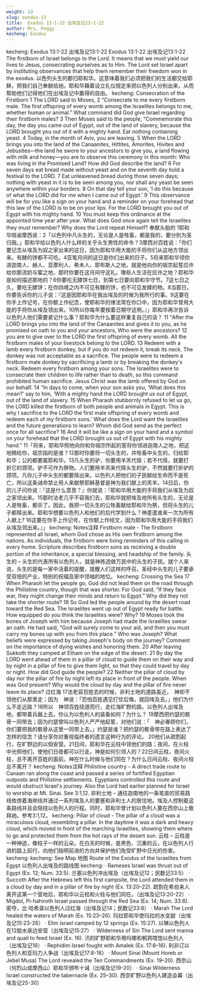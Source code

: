 ```yaml
---
weight: 13
slug: exodus-13
title:  Exodus 13-1-22 出埃及记13-1-22
author: Mrs. Peggy
kecheng: Exodus
---
```

kecheng: Exodus 13:1-22 出埃及记13:1-22
Exodus 13:1-22
出埃及记13:1-22
            The firstborn of Israel belongs to the Lord. It means that we must yield our lives to Jesus, consecrating ourselves as to Him. The Lord set Israel apart by instituting observances that help them remember their freedom won in the exodus.
            以色列头生的都归耶和华。这意味着我们必须把我们的生活都交给耶稣，把我们自己奉献给祂。耶和华藉着设立礼仪规定来把以色列人分别出来，从而帮助他们记得他们在出埃及记中赢得的自由。
kecheng: Consecration of the Firstborn
    1 The LORD said to Moses, 2 “Consecrate to me every firstborn male. The first offspring of every womb among the Israelites belongs to me, whether human or animal.” What command did God give Israel regarding their firstborn males?
   3 Then Moses said to the people, “Commemorate this day, the day you came out of Egypt, out of the land of slavery, because the LORD brought you out of it with a mighty hand. Eat nothing containing yeast. 4 Today, in the month of Aviv, you are leaving. 5 When the LORD brings you into the land of the Canaanites, Hittites, Amorites, Hivites and Jebusites—the land he swore to your ancestors to give you, a land flowing with milk and honey—you are to observe this ceremony in this month: Who was living in the Promised Land? How did God describe the land? 6 For seven days eat bread made without yeast and on the seventh day hold a festival to the LORD. 7 Eat unleavened bread during those seven days; nothing with yeast in it is to be seen among you, nor shall any yeast be seen anywhere within your borders. 8 On that day tell your son, ‘I do this because of what the LORD did for me when I came out of Egypt.’ 9 This observance will be for you like a sign on your hand and a reminder on your forehead that this law of the LORD is to be on your lips. For the LORD brought you out of Egypt with his mighty hand. 10 You must keep this ordinance at the appointed time year after year. What does God once again tell the Israelites they must remember? Why does the Lord repeat Himself?
奉献头胎的
1耶和华晓谕摩西说：2「以色列中凡头生的，无论是人是牲畜，都是我的，要分别为圣归我。」耶和华给以色列人什么样的关乎头生男性的命令？3摩西对百姓说：「你们要记念从埃及为奴之家出来的这日，因为耶和华用大能的手将你们从这地方领出来。有酵的饼都不可吃。4亚笔月间的这日是你们出来的日子。5将来耶和华领你进迦南人、赫人、亚摩利人、希未人、耶布斯人之地，就是他向你的祖宗起誓应许给你那流奶与蜜之地，那时你要在这月间守这礼。哪些人生活在应许之地？耶和华是如何描述那地的？6你要吃无酵饼七日，到第七日要向耶和华守节。7这七日之久，要吃无酵饼；在你四境之内不可见有酵的饼，也不可见发酵的物。8当那日，你要告诉你的儿子说：『这是因耶和华在我出埃及的时候为我所行的事。9这要在你手上作记号，在你额上作纪念，使耶和华的律法常在你口中，因为耶和华曾用大能的手将你从埃及领出来。10所以你每年要按着日期守这例。』」耶和华再次告诉以色列人他们需要紧记什么事？耶和华为什么要这样重复自己的话？
   11 “After the LORD brings you into the land of the Canaanites and gives it to you, as he promised on oath to you and your ancestors, Who were the ancestors? 12 you are to give over to the LORD the first offspring of every womb. All the firstborn males of your livestock belong to the LORD. 13 Redeem with a lamb every firstborn donkey, but if you do not redeem it, break its neck. The donkey was not acceptable as a sacrifice. The people were to redeem a firstborn male donkey by sacrificing a lamb or by breaking the donkey's neck. Redeem every firstborn among your sons. The Israelites were to consecrate their children to life rather than to death, so this command prohibited human sacrifice. Jesus Christ was the lamb offered by God on our behalf.
   14 “In days to come, when your son asks you, ‘What does this mean?’ say to him, ‘With a mighty hand the LORD brought us out of Egypt, out of the land of slavery. 15 When Pharaoh stubbornly refused to let us go, the LORD killed the firstborn of both people and animals in Egypt. This is why I sacrifice to the LORD the first male offspring of every womb and redeem each of my firstborn sons.’ What does the Lord want the Israelites and the future generations to learn? Whom did God send as the perfect once for all sacrifice?
16 And it will be like a sign on your hand and a symbol on your forehead that the LORD brought us out of Egypt with his mighty hand.”
11「将来，耶和华照他向你和你祖宗所起的誓将你领进迦南人之地，把这地赐给你，祖宗指的是谁？12那时你要将一切头生的，并牲畜中头生的，归给耶和华；公的都要属耶和华。13凡头生的驴，你要用羊羔代赎；若不代赎，就要打折它的颈项。驴不可作为祭物。人们要用羊羔来代赎头生的驴，不然就要打折驴的颈项。凡你儿子中头生的都要赎出来。以色列人把他们的子民献给生命而不是死亡，所以这条诫命禁止用人来献祭耶稣基督是神为我们献上的羔羊。14日后，你的儿子问你说：『这是什么意思？』你就说：『耶和华用大能的手将我们从埃及为奴之家领出来。15那时法老几乎不容我们去，耶和华就把埃及地所有头生的，无论是人是牲畜，都杀了。因此，我把一切头生的公牲畜献给耶和华为祭，但将头生的儿子都赎出来。耶和华想要以色列人和他们的后代学到什么？神差遣谁来一次为所有人献上?
16这要在你手上作记号，在你额上作经文，因为耶和华用大能的手将我们从埃及领出来。』」
kecheng: Notes注释
Firstborn male - The firstborn represented all Israel, whom God chose as His own firstborn among the nations. As individuals, the firstborn were living reminders of this calling in every home. Scripture describes firstborn sons as receiving a double portion of the inheritance, a special blessing, and headship of the family.
头生的 – 头生的代表所有以色列人，就是神拣选做万民中的头生的子民。就个人来说，头生的是每一家中活着的提醒，提醒人们这样的呼召。圣经中头生的儿子要承受双倍的产业，特别的祝福及家中领袖的地位。
kecheng: Crossing the Sea
    17 When Pharaoh let the people go, God did not lead them on the road through the Philistine country, though that was shorter. For God said, “If they face war, they might change their minds and return to Egypt.” Why did they not take the shorter route? 18 So God led the people around by the desert road toward the Red Sea. The Israelites went up out of Egypt ready for battle. How equipped do you think the Israelites were? Why?
   19 Moses took the bones of Joseph with him because Joseph had made the Israelites swear an oath. He had said, “God will surely come to your aid, and then you must carry my bones up with you from this place.” Who was Joseph? What beliefs were expressed by taking Joseph's body on the journey? Comment on the importance of dying wishes and honoring them.
   20 After leaving Sukkoth they camped at Etham on the edge of the desert. 21 By day the LORD went ahead of them in a pillar of cloud to guide them on their way and by night in a pillar of fire to give them light, so that they could travel by day or night. How did God guide the people? 22 Neither the pillar of cloud by day nor the pillar of fire by night left its place in front of the people. When was God present? Why would the cloud by day and the pillar of fire never leave its place?
过红海
17法老容百姓去的时候，非利士地的道路虽近，　神却不领他们从那里走；因为　神说：「恐怕百姓遇见打仗后悔，就回埃及去。」他们为什么不走近路？18所以　神领百姓绕道而行，走红海旷野的路。以色列人出埃及地，都带着兵器上去。你认为以色利人的装备如何？为什么？
19摩西把约瑟的骸骨一同带去；因为约瑟曾叫以色列人严严地起誓，对他们说：「　神必眷顾你们，你们要把我的骸骨从这里一同带上去。」约瑟是谁？把约瑟的骸骨带在路上表达了怎样的信念？请分享你对重视临终者的遗言这种行为的评论。
20他们从疏割起行，在旷野边的以倘安营。21日间，耶和华在云柱中领他们的路；夜间，在火柱中光照他们，使他们日夜都可以行走。神是如何引领人的？22日间云柱，夜间火柱，总不离开百姓的面前。神在什么时候与他们同在？为什么日间云柱、夜间火柱总不离开？
kecheng: Notes注释
Philistine country - A direct trade route to Canaan ran along the coast and passed a series of fortified Egyptian outposts and Philistine settlements. Egyptians controlled this route and would obstruct Israel's journey. Also the Lord had earlier planned for Israel to worship at Mt. Sinai. See 3:1,12.
非利士地 – 通往迦南地的一条笔直的贸易路线依傍着海岸线并通过一系列埃及人的要塞和非利士人的居住地。埃及人控制着这条路线并且会阻挠以色列人的行程。同时，耶和华曾计划以色列人要在西奈山上敬拜祂。参考3:1,12。
kecheng: Pillar of cloud - The pillar of a cloud was a miraculous cloud, resembling a pillar. In the daytime it was a dark and heavy cloud, which moved in front of the marching Israelites, showing them where to go and protected them from the hot rays of the desert sun.
云柱 – 云柱是一种神迹，像柱子一样的云朵。在白天的时候，是黑色、沉重的云，在以色列人行进的路上前行，向他们指明前进的方向并保护他们免受旷野中日光的伤害。
kecheng: kecheng: See Map 地图
Route of the Exodus of the Israelites from Egypt 以色列人出埃及的路线图
kecheng: ·      Rameses  Israel was thrust out of Egypt (Ex. 12; Num. 33:5).
兰塞以色列冲出埃及（出埃及记12；民数记33:5）
·      Succoth  After the Hebrews left this first campsite, the Lord attended them in a cloud by day and in a pillar of fire by night (Ex. 13:20–22).
疏割在希伯来人离开这第一个营地后，耶和华以云柱和火柱与他们同在。（出埃及记13:20-22）
·      Migdol, Pi-hahiroth  Israel passed through the Red Sea (Ex. 14; Num. 33:8).
密夺，比·哈希录以色列人过红海（出埃及记14；民数记33:8）
·      Marah  The Lord healed the waters of Marah (Ex. 15:23–26).
玛拉耶和华使玛拉的水变甜（出埃及记15:23-26）
·      Elim  Israel camped by 12 springs (Ex. 15:27).
以琳以色列人在12股水泉边安营（出埃及记15:27）
·      Wilderness of Sin  The Lord sent manna and quail to feed Israel (Ex. 16).
汛的旷野耶和华用吗哪和鹌鹑喂饱以色列人（出埃及记16）
·      Rephidim  Israel fought with Amalek (Ex. 17:8–16).
利非订以色列人和亚玛力人争战（出埃及记17:8-16）
·      Mount Sinai (Mount Horeb or Jebel Musa)  The Lord revealed the Ten Commandments (Ex. 19–20).
西奈山（何烈山或摩西山）耶和华颁布十诫（出埃及记19-20）
·      Sinai Wilderness  Israel constructed the tabernacle (Ex. 25–30).
西奈旷野以色列人建造会幕（出埃及记25-30）
